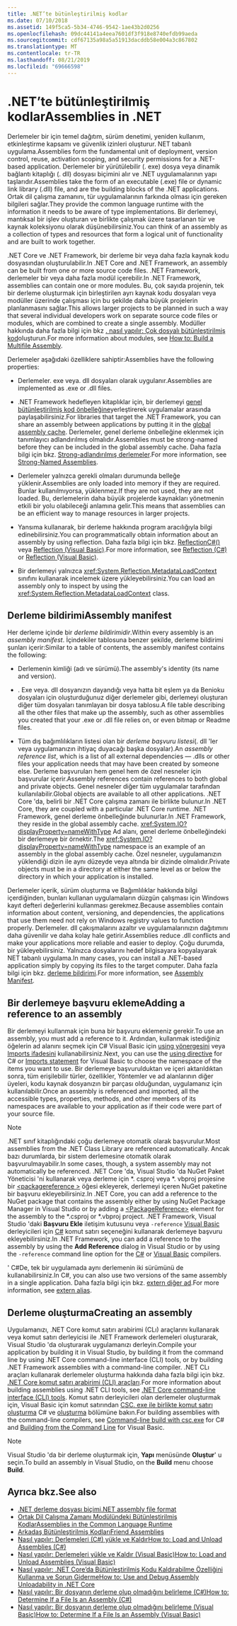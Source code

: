 ```yaml
---
title: .NET’te bütünleştirilmiş kodlar
ms.date: 07/10/2018
ms.assetid: 149f5ca5-5b34-4746-9542-1ae43b2d0256
ms.openlocfilehash: 09dc44141a4eea7601df3f918e8740efdb99aeda
ms.sourcegitcommit: cdf67135a98a5a51913dacddb58e004a3c867802
ms.translationtype: MT
ms.contentlocale: tr-TR
ms.lasthandoff: 08/21/2019
ms.locfileid: "69666598"
---
```

# <a name="assemblies-in-net"></a><span data-ttu-id="6744b-102">.NET’te bütünleştirilmiş kodlar</span><span class="sxs-lookup"><span data-stu-id="6744b-102">Assemblies in .NET</span></span>

<span data-ttu-id="6744b-103">Derlemeler bir için temel dağıtım, sürüm denetimi, yeniden kullanım, etkinleştirme kapsamı ve güvenlik izinleri oluşturur. NET tabanlı uygulama.</span><span class="sxs-lookup"><span data-stu-id="6744b-103">Assemblies form the fundamental unit of deployment, version control, reuse, activation scoping, and security permissions for a .NET-based application.</span></span> <span data-ttu-id="6744b-104">Derlemeler bir yürütülebilir (. exe) dosya veya dinamik bağlantı kitaplığı (. dll) dosyası biçimini alır ve .NET uygulamalarının yapı taşlarıdır.</span><span class="sxs-lookup"><span data-stu-id="6744b-104">Assemblies take the form of an executable (.exe) file or dynamic link library (.dll) file, and are the building blocks of the .NET applications.</span></span> <span data-ttu-id="6744b-105">Ortak dil çalışma zamanını, tür uygulamalarının farkında olması için gereken bilgileri sağlar.</span><span class="sxs-lookup"><span data-stu-id="6744b-105">They provide the common language runtime with the information it needs to be aware of type implementations.</span></span> <span data-ttu-id="6744b-106">Bir derlemeyi, mantıksal bir işlev oluşturan ve birlikte çalışmak üzere tasarlanan tür ve kaynak koleksiyonu olarak düşünebilirsiniz.</span><span class="sxs-lookup"><span data-stu-id="6744b-106">You can think of an assembly as a collection of types and resources that form a logical unit of functionality and are built to work together.</span></span>

<span data-ttu-id="6744b-107">.NET Core ve .NET Framework, bir derleme bir veya daha fazla kaynak kodu dosyasından oluşturulabilir.</span><span class="sxs-lookup"><span data-stu-id="6744b-107">In .NET Core and .NET Framework, an assembly can be built from one or more source code files.</span></span> <span data-ttu-id="6744b-108">.NET Framework, derlemeler bir veya daha fazla modül içerebilir.</span><span class="sxs-lookup"><span data-stu-id="6744b-108">In .NET Framework, assemblies can contain one or more modules.</span></span> <span data-ttu-id="6744b-109">Bu, çok sayıda projenin, tek bir derleme oluşturmak için birleştirilen ayrı kaynak kodu dosyaları veya modüller üzerinde çalışması için bu şekilde daha büyük projelerin planlanmasını sağlar.</span><span class="sxs-lookup"><span data-stu-id="6744b-109">This allows larger projects to be planned in such a way that several individual developers work on separate source code files or modules, which are combined to create a single assembly.</span></span> <span data-ttu-id="6744b-110">Modüller hakkında daha fazla bilgi için bkz [. nasıl yapılır: Çok dosyalı bütünleştirilmiş kod](../../framework/app-domains/how-to-build-a-multifile-assembly.md)oluşturun.</span><span class="sxs-lookup"><span data-stu-id="6744b-110">For more information about modules, see [How to: Build a Multifile Assembly](../../framework/app-domains/how-to-build-a-multifile-assembly.md).</span></span>

<span data-ttu-id="6744b-111">Derlemeler aşağıdaki özelliklere sahiptir:</span><span class="sxs-lookup"><span data-stu-id="6744b-111">Assemblies have the following properties:</span></span>

- <span data-ttu-id="6744b-112">Derlemeler. exe veya. dll dosyaları olarak uygulanır.</span><span class="sxs-lookup"><span data-stu-id="6744b-112">Assemblies are implemented as .exe or .dll files.</span></span>

- <span data-ttu-id="6744b-113">.NET Framework hedefleyen kitaplıklar için, bir derlemeyi [genel bütünleştirilmiş kod önbelleğine](../../framework/app-domains/gac.md)yerleştirerek uygulamalar arasında paylaşabilirsiniz.</span><span class="sxs-lookup"><span data-stu-id="6744b-113">For libraries that target the .NET Framework, you can share an assembly between applications by putting it in the [global assembly cache](../../framework/app-domains/gac.md).</span></span> <span data-ttu-id="6744b-114">Derlemeler, genel derleme önbelleğine eklenmek için tanımlayıcı adlandırılmış olmalıdır.</span><span class="sxs-lookup"><span data-stu-id="6744b-114">Assemblies must be strong-named before they can be included in the global assembly cache.</span></span> <span data-ttu-id="6744b-115">Daha fazla bilgi için bkz. [Strong-adlandırılmış derlemeler](../../framework/app-domains/strong-named-assemblies.md).</span><span class="sxs-lookup"><span data-stu-id="6744b-115">For more information, see [Strong-Named Assemblies](../../framework/app-domains/strong-named-assemblies.md).</span></span>

- <span data-ttu-id="6744b-116">Derlemeler yalnızca gerekli olmaları durumunda belleğe yüklenir.</span><span class="sxs-lookup"><span data-stu-id="6744b-116">Assemblies are only loaded into memory if they are required.</span></span> <span data-ttu-id="6744b-117">Bunlar kullanılmıyorsa, yüklenmez.</span><span class="sxs-lookup"><span data-stu-id="6744b-117">If they are not used, they are not loaded.</span></span> <span data-ttu-id="6744b-118">Bu, derlemelerin daha büyük projelerde kaynakları yönetmenin etkili bir yolu olabileceği anlamına gelir.</span><span class="sxs-lookup"><span data-stu-id="6744b-118">This means that assemblies can be an efficient way to manage resources in larger projects.</span></span>

- <span data-ttu-id="6744b-119">Yansıma kullanarak, bir derleme hakkında program aracılığıyla bilgi edinebilirsiniz.</span><span class="sxs-lookup"><span data-stu-id="6744b-119">You can programmatically obtain information about an assembly by using reflection.</span></span> <span data-ttu-id="6744b-120">Daha fazla bilgi için bkz. [ReflectionC#()](../../csharp/programming-guide/concepts/reflection.md) veya [Reflection (Visual Basic)](../../visual-basic/programming-guide/concepts/reflection.md).</span><span class="sxs-lookup"><span data-stu-id="6744b-120">For more information, see [Reflection (C#)](../../csharp/programming-guide/concepts/reflection.md) or [Reflection (Visual Basic)](../../visual-basic/programming-guide/concepts/reflection.md).</span></span>

- <span data-ttu-id="6744b-121">Bir derlemeyi yalnızca <xref:System.Reflection.MetadataLoadContext> sınıfını kullanarak incelemek üzere yükleyebilirsiniz.</span><span class="sxs-lookup"><span data-stu-id="6744b-121">You can load an assembly only to inspect by using the <xref:System.Reflection.MetadataLoadContext> class.</span></span>

## <a name="assembly-manifest"></a><span data-ttu-id="6744b-122">Derleme bildirimi</span><span class="sxs-lookup"><span data-stu-id="6744b-122">Assembly manifest</span></span>

<span data-ttu-id="6744b-123">Her derleme içinde bir *derleme bildirimidir*.</span><span class="sxs-lookup"><span data-stu-id="6744b-123">Within every assembly is an *assembly manifest*.</span></span> <span data-ttu-id="6744b-124">İçindekiler tablosuna benzer şekilde, derleme bildirimi şunları içerir:</span><span class="sxs-lookup"><span data-stu-id="6744b-124">Similar to a table of contents, the assembly manifest contains the following:</span></span>

- <span data-ttu-id="6744b-125">Derlemenin kimliği (adı ve sürümü).</span><span class="sxs-lookup"><span data-stu-id="6744b-125">The assembly's identity (its name and version).</span></span>

- <span data-ttu-id="6744b-126">. Exe veya. dll dosyanızın dayandığı veya hatta bit eşlem ya da Benioku dosyaları için oluşturduğunuz diğer derlemeler gibi, derlemeyi oluşturan diğer tüm dosyaları tanımlayan bir dosya tablosu.</span><span class="sxs-lookup"><span data-stu-id="6744b-126">A file table describing all the other files that make up the assembly, such as other assemblies you created that your .exe or .dll file relies on, or even bitmap or Readme files.</span></span>

- <span data-ttu-id="6744b-127">Tüm dış bağımlılıkların listesi olan bir *derleme başvuru listesi*(. dll 'ler veya uygulamanızın ihtiyaç duyacağı başka dosyalar).</span><span class="sxs-lookup"><span data-stu-id="6744b-127">An *assembly reference list*, which is a list of all external dependencies — .dlls or other files your application needs that may have been created by someone else.</span></span> <span data-ttu-id="6744b-128">Derleme başvuruları hem genel hem de özel nesneler için başvurular içerir.</span><span class="sxs-lookup"><span data-stu-id="6744b-128">Assembly references contain references to both global and private objects.</span></span> <span data-ttu-id="6744b-129">Genel nesneler diğer tüm uygulamalar tarafından kullanılabilir.</span><span class="sxs-lookup"><span data-stu-id="6744b-129">Global objects are available to all other applications.</span></span> <span data-ttu-id="6744b-130">.NET Core 'da, belirli bir .NET Core çalışma zamanı ile birlikte bulunur.</span><span class="sxs-lookup"><span data-stu-id="6744b-130">In .NET Core, they are coupled with a particular .NET Core runtime.</span></span> <span data-ttu-id="6744b-131">.NET Framework, genel derleme önbelleğinde bulunurlar.</span><span class="sxs-lookup"><span data-stu-id="6744b-131">In .NET Framework, they reside in the global assembly cache.</span></span> <span data-ttu-id="6744b-132"><xref:System.IO?displayProperty=nameWithType> Ad alanı, genel derleme önbelleğindeki bir derlemeye bir örnektir.</span><span class="sxs-lookup"><span data-stu-id="6744b-132">The <xref:System.IO?displayProperty=nameWithType> namespace is an example of an assembly in the global assembly cache.</span></span> <span data-ttu-id="6744b-133">Özel nesneler, uygulamanızın yüklendiği dizin ile aynı düzeyde veya altında bir dizinde olmalıdır.</span><span class="sxs-lookup"><span data-stu-id="6744b-133">Private objects must be in a directory at either the same level as or below the directory in which your application is installed.</span></span>

<span data-ttu-id="6744b-134">Derlemeler içerik, sürüm oluşturma ve Bağımlılıklar hakkında bilgi içerdiğinden, bunları kullanan uygulamaların düzgün çalışması için Windows kayıt defteri değerlerini kullanması gerekmez.</span><span class="sxs-lookup"><span data-stu-id="6744b-134">Because assemblies contain information about content, versioning, and dependencies, the applications that use them need not rely on Windows registry values to function properly.</span></span> <span data-ttu-id="6744b-135">Derlemeler. dll çakışmalarını azaltır ve uygulamalarınızın dağıtımını daha güvenilir ve daha kolay hale getirir.</span><span class="sxs-lookup"><span data-stu-id="6744b-135">Assemblies reduce .dll conflicts and make your applications more reliable and easier to deploy.</span></span> <span data-ttu-id="6744b-136">Çoğu durumda, bir yükleyebilirsiniz. Yalnızca dosyalarını hedef bilgisayara kopyalayarak NET tabanlı uygulama.</span><span class="sxs-lookup"><span data-stu-id="6744b-136">In many cases, you can install a .NET-based application simply by copying its files to the target computer.</span></span> <span data-ttu-id="6744b-137">Daha fazla bilgi için bkz. [derleme bildirimi](../../framework/app-domains/assembly-manifest.md).</span><span class="sxs-lookup"><span data-stu-id="6744b-137">For more information, see [Assembly Manifest](../../framework/app-domains/assembly-manifest.md).</span></span>

## <a name="adding-a-reference-to-an-assembly"></a><span data-ttu-id="6744b-138">Bir derlemeye başvuru ekleme</span><span class="sxs-lookup"><span data-stu-id="6744b-138">Adding a reference to an assembly</span></span>

<span data-ttu-id="6744b-139">Bir derlemeyi kullanmak için buna bir başvuru eklemeniz gerekir.</span><span class="sxs-lookup"><span data-stu-id="6744b-139">To use an assembly, you must add a reference to it.</span></span> <span data-ttu-id="6744b-140">Ardından, kullanmak istediğiniz öğelerin ad alanını seçmek için C# Visual Basic için [using yönergesini](../../csharp/language-reference/keywords/using-directive.md) veya [Imports ifadesini](../../visual-basic/language-reference/statements/imports-statement-net-namespace-and-type.md) kullanabilirsiniz.</span><span class="sxs-lookup"><span data-stu-id="6744b-140">Next, you can use the [using directive](../../csharp/language-reference/keywords/using-directive.md) for C# or [Imports statement](../../visual-basic/language-reference/statements/imports-statement-net-namespace-and-type.md) for Visual Basic to choose the namespace of the items you want to use.</span></span> <span data-ttu-id="6744b-141">Bir derlemeye başvurulduktan ve içeri aktarıldıktan sonra, tüm erişilebilir türler, özellikler, Yöntemler ve ad alanlarının diğer üyeleri, kodu kaynak dosyanızın bir parçası olduğundan, uygulamanız için kullanılabilir.</span><span class="sxs-lookup"><span data-stu-id="6744b-141">Once an assembly is referenced and imported, all the accessible types, properties, methods, and other members of its namespaces are available to your application as if their code were part of your source file.</span></span>

> [!NOTE]
> <span data-ttu-id="6744b-142">.NET sınıf kitaplığındaki çoğu derlemeye otomatik olarak başvurulur.</span><span class="sxs-lookup"><span data-stu-id="6744b-142">Most assemblies from the .NET Class Library are referenced automatically.</span></span> <span data-ttu-id="6744b-143">Ancak bazı durumlarda, bir sistem derlemesine otomatik olarak başvurulmayabilir.</span><span class="sxs-lookup"><span data-stu-id="6744b-143">In some cases, though, a system assembly may not automatically be referenced.</span></span> <span data-ttu-id="6744b-144">.NET Core 'da, Visual Studio 'da NuGet Paket Yöneticisi 'ni kullanarak veya derleme için \*. csproj veya \*. vbproj projesine bir [ \<packagereference >](../../core/tools/dependencies.md#the-new-packagereference-element) öğesi ekleyerek, derlemeyi içeren NuGet paketine bir başvuru ekleyebilirsiniz.</span><span class="sxs-lookup"><span data-stu-id="6744b-144">In .NET Core, you can add a reference to the NuGet package that contains the assembly either by using NuGet Package Manager in Visual Studio or by adding a [\<PackageReference>](../../core/tools/dependencies.md#the-new-packagereference-element) element for the assembly to the \*.csproj or \*.vbproj project.</span></span> <span data-ttu-id="6744b-145">.NET Framework, Visual Studio 'daki **Başvuru Ekle** iletişim kutusunu veya `-reference` [Visual Basic](../../visual-basic/reference/command-line-compiler/reference.md) derleyicileri için [C#](../../csharp/language-reference/compiler-options/reference-compiler-option.md) komut satırı seçeneğini kullanarak derlemeye başvuru ekleyebilirsiniz.</span><span class="sxs-lookup"><span data-stu-id="6744b-145">In .NET Framework, you can add a reference to the assembly by using the **Add Reference** dialog in Visual Studio or by using the `-reference` command line option for the [C#](../../csharp/language-reference/compiler-options/reference-compiler-option.md) or [Visual Basic](../../visual-basic/reference/command-line-compiler/reference.md) compilers.</span></span>

<span data-ttu-id="6744b-146">' C#De, tek bir uygulamada aynı derlemenin iki sürümünü de kullanabilirsiniz.</span><span class="sxs-lookup"><span data-stu-id="6744b-146">In C#, you can also use two versions of the same assembly in a single application.</span></span> <span data-ttu-id="6744b-147">Daha fazla bilgi için bkz. [extern diğer ad](../../csharp/language-reference/keywords/extern-alias.md).</span><span class="sxs-lookup"><span data-stu-id="6744b-147">For more information, see [extern alias](../../csharp/language-reference/keywords/extern-alias.md).</span></span>

## <a name="creating-an-assembly"></a><span data-ttu-id="6744b-148">Derleme oluşturma</span><span class="sxs-lookup"><span data-stu-id="6744b-148">Creating an assembly</span></span>

<span data-ttu-id="6744b-149">Uygulamanızı, .NET Core komut satırı arabirimi (CLı) araçlarını kullanarak veya komut satırı derleyicisi ile .NET Framework derlemeleri oluşturarak, Visual Studio 'da oluşturarak uygulamanızı derleyin.</span><span class="sxs-lookup"><span data-stu-id="6744b-149">Compile your application by building it in Visual Studio, by building it from the command line by using .NET Core command-line interface (CLI) tools, or by building .NET Framework assemblies with a command-line compiler.</span></span> <span data-ttu-id="6744b-150">.NET CLı araçları kullanarak derlemeler oluşturma hakkında daha fazla bilgi için bkz. [.NET Core komut satırı arabirimi (CLI) araçları](../../core/tools/index.md).</span><span class="sxs-lookup"><span data-stu-id="6744b-150">For more information about building assemblies using .NET CLI tools, see [.NET Core command-line interface (CLI) tools](../../core/tools/index.md).</span></span> <span data-ttu-id="6744b-151">Komut satırı derleyicileri olan derlemeler oluşturmak için, Visual Basic için komut satırından [CSC. exe ile birlikte komut satırı oluşturma](../../csharp/language-reference/compiler-options/command-line-building-with-csc-exe.md) C# ve [oluşturma](../../visual-basic/reference/command-line-compiler/building-from-the-command-line.md) bölümüne bakın.</span><span class="sxs-lookup"><span data-stu-id="6744b-151">For building assemblies with the command-line compilers, see [Command-line build with csc.exe](../../csharp/language-reference/compiler-options/command-line-building-with-csc-exe.md) for C# and [Building from the Command Line](../../visual-basic/reference/command-line-compiler/building-from-the-command-line.md) for Visual Basic.</span></span>

> [!NOTE]
> <span data-ttu-id="6744b-152">Visual Studio 'da bir derleme oluşturmak için, **Yapı** menüsünde **Oluştur**' u seçin.</span><span class="sxs-lookup"><span data-stu-id="6744b-152">To build an assembly in Visual Studio, on the **Build** menu choose **Build**.</span></span>

## <a name="see-also"></a><span data-ttu-id="6744b-153">Ayrıca bkz.</span><span class="sxs-lookup"><span data-stu-id="6744b-153">See also</span></span>

- [<span data-ttu-id="6744b-154">.NET derleme dosyası biçimi</span><span class="sxs-lookup"><span data-stu-id="6744b-154">.NET assembly file format</span></span>](file-format.md)
- [<span data-ttu-id="6744b-155">Ortak Dil Çalışma Zamanı Modülündeki Bütünleştirilmiş Kodlar</span><span class="sxs-lookup"><span data-stu-id="6744b-155">Assemblies in the Common Language Runtime</span></span>](../../framework/app-domains/assemblies-in-the-common-language-runtime.md)
- [<span data-ttu-id="6744b-156">Arkadaş Bütünleştirilmiş Kodları</span><span class="sxs-lookup"><span data-stu-id="6744b-156">Friend Assemblies</span></span>](friend-assemblies.md)
- [<span data-ttu-id="6744b-157">Nasıl yapılır: Derlemeleri (C#) yükle ve Kaldır</span><span class="sxs-lookup"><span data-stu-id="6744b-157">How to: Load and Unload Assemblies (C#)</span></span>](../../csharp/programming-guide/concepts/assemblies-gac/how-to-load-and-unload-assemblies.md)
- [<span data-ttu-id="6744b-158">Nasıl yapılır: Derlemeleri yükle ve Kaldır (Visual Basic)</span><span class="sxs-lookup"><span data-stu-id="6744b-158">How to: Load and Unload Assemblies (Visual Basic)</span></span>](../../visual-basic/programming-guide/concepts/assemblies-gac/how-to-load-and-unload-assemblies.md)
- [<span data-ttu-id="6744b-159">Nasıl yapılır: .NET Core’da Bütünleştirilmiş Kodu Kaldırabilme Özelliğini Kullanma ve Sorun Giderme</span><span class="sxs-lookup"><span data-stu-id="6744b-159">How to: Use and Debug Assembly Unloadability in .NET Core</span></span>](unloadability-howto.md)
- [<span data-ttu-id="6744b-160">Nasıl yapılır: Bir dosyanın derleme olup olmadığını belirleme (C#)</span><span class="sxs-lookup"><span data-stu-id="6744b-160">How to: Determine If a File Is an Assembly (C#)</span></span>](../../csharp/programming-guide/concepts/assemblies-gac/how-to-determine-if-a-file-is-an-assembly.md)
- [<span data-ttu-id="6744b-161">Nasıl yapılır: Bir dosyanın derleme olup olmadığını belirleme (Visual Basic)</span><span class="sxs-lookup"><span data-stu-id="6744b-161">How to: Determine If a File Is an Assembly (Visual Basic)</span></span>](../../visual-basic/programming-guide/concepts/assemblies-gac/how-to-determine-if-a-file-is-an-assembly.md)
